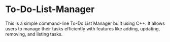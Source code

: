 # To-Do-List-Manager
This is a simple command-line To-Do List Manager built using C++. It allows users to manage their tasks efficiently with features like adding, updating, removing, and listing tasks.
